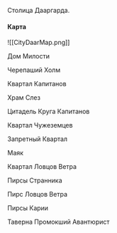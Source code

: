 Столица Дааргарда. 


#### Карта
![[CityDaarMap.png]]

Дом Милости

Черепаший Холм

Квартал Капитанов

Храм Слез

Цитадель Круга Капитанов

Квартал Чужеземцев

Запретный Квартал

Маяк

Квартал Ловцов Ветра

Пирсы Странника

Пирс Ловцов Ветра

Пирсы Карии



Таверна Промокший Авантюрист